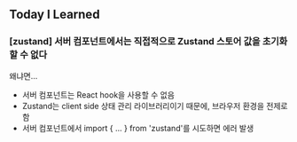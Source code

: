 ## Today I Learned

### [zustand] 서버 컴포넌트에서는 직접적으로 Zustand 스토어 값을 초기화할 수 없다

왜냐면...

- 서버 컴포넌트는 React hook을 사용할 수 없음
- Zustand는 client side 상태 관리 라이브러리이기 때문에, 브라우저 환경을 전제로 함
- 서버 컴포넌트에서 import { ... } from 'zustand'를 시도하면 에러 발생
